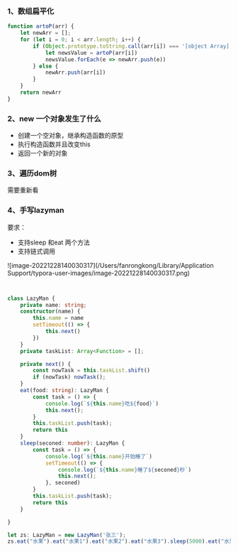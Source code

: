 

### 1、数组扁平化

```javascript
function artoP(arr) {
    let newArr = [];
    for (let i = 0; i < arr.length; i++) {
        if (Object.prototype.toString.call(arr[i]) === '[object Array]') {
            let newsValue = artoP(arr[i])
            newsValue.forEach(e => newArr.push(e))
        } else {
            newArr.push(arr[i])
        }
    }
    return newArr
}

```

### 2、new 一个对象发生了什么

+ 创建一个空对象，继承构造函数的原型
+  执行构造函数并且改变this
+ 返回一个新的对象

### 3、遍历dom树

需要重新看



### 4、手写lazyman

要求：

+ 支持sleep 和eat 两个方法 
+ 支持链式调用

![image-20221228140030317](/Users/fanrongkong/Library/Application Support/typora-user-images/image-20221228140030317.png)

```typescript


class LazyMan {
    private name: string;
    constructor(name) {
        this.name = name
        setTimeout(() => {
            this.next()
        })
    }
    private taskList: Array<Function> = [];

    private next() {
        const nowTask = this.taskList.shift()
        if (nowTask) nowTask();
    }
    eat(food: string): LazyMan {
        const task = () => {
            console.log(`${this.name}吃${food}`)
            this.next();
        }
        this.taskList.push(task);
        return this
    }
    sleep(seconed: number): LazyMan {
        const task = () => {
            console.log(`${this.name}开始睡了`)
            setTimeout(() => {
                console.log(`${this.name}睡了${seconed}秒`)
                this.next();
            }, seconed)
        }
        this.taskList.push(task);
        return this
    }

}

let zs: LazyMan = new LazyMan('张三');
zs.eat("水果").eat("水果1").eat("水果2").eat("水果3").sleep(5000).eat("水果4").eat("水果5")
```

